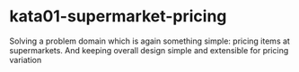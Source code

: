 # kata01-supermarket-pricing
Solving a problem domain which is again something simple: pricing items at supermarkets. And keeping overall design simple and extensible for pricing variation 
